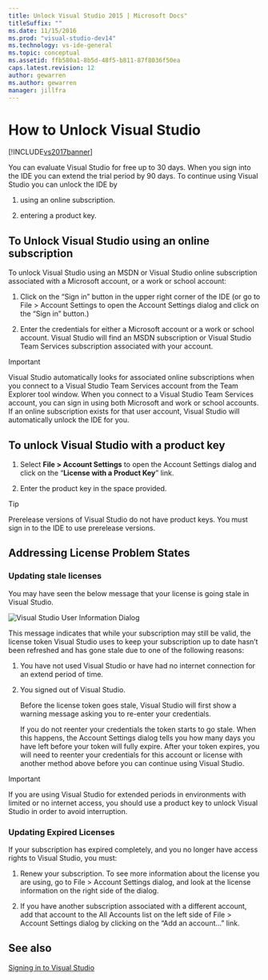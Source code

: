 ```yaml
---
title: Unlock Visual Studio 2015 | Microsoft Docs"
titleSuffix: ""
ms.date: 11/15/2016
ms.prod: "visual-studio-dev14"
ms.technology: vs-ide-general
ms.topic: conceptual
ms.assetid: ffb580a1-8b5d-48f5-b811-87f8036f50ea
caps.latest.revision: 12
author: gewarren
ms.author: gewarren
manager: jillfra
---
```

# How to Unlock Visual Studio
[!INCLUDE[vs2017banner](../includes/vs2017banner.md)]

You can evaluate Visual Studio for free up to 30 days. When you sign into the IDE you can extend the trial period by 90 days. To continue using Visual Studio you can unlock the IDE by

1. using an online subscription.

2. entering a product key.

## To Unlock Visual Studio using an online subscription
 To unlock Visual Studio using an MSDN or Visual Studio online subscription associated with a Microsoft account, or a work or school account:

1. Click on the “Sign in” button in the upper right corner of the IDE (or go to File > Account Settings to open the Account Settings dialog and click on the “Sign in” button.)

2. Enter the credentials for either a Microsoft account or a work or school account. Visual Studio will find an MSDN subscription or Visual Studio Team Services subscription associated with your account.

> [!IMPORTANT]
> Visual Studio automatically looks for associated online subscriptions when you connect to a Visual Studio Team Services account from the Team Explorer tool window. When you connect to a Visual Studio Team Services account, you can sign in using both Microsoft and work or school accounts. If an online subscription exists for that user account, Visual Studio will automatically unlock the IDE for you.

## To unlock Visual Studio with a product key

1. Select **File > Account Settings** to open the Account Settings dialog and click on the “**License with a Product Key**” link.

2. Enter the product key in the space provided.

> [!TIP]
> Prerelease versions of Visual Studio do not have product keys. You must sign in to the IDE to use prerelease versions.

## Addressing License Problem States

### Updating stale licenses
 You may have seen the below message that your license is going stale in Visual Studio.

 ![Visual Studio User Information Dialog](../ide/media/vs2013-userinfo.png "VS2013_UserInfo")

 This message indicates that while your subscription may still be valid, the license token Visual Studio uses to keep your subscription up to date hasn’t been refreshed and has gone stale due to one of the following reasons:

1. You have not used Visual Studio or have had no internet connection for an extend period of time.

2. You signed out of Visual Studio.

   Before the license token goes stale, Visual Studio will first show a warning message asking you to re-enter your credentials.

   If you do not reenter your credentials the token starts to go stale. When this happens, the Account Settings dialog tells you how many days you have left before your token will fully expire. After your token expires, you will need to reenter your credentials for this account or license with another method above before you can continue using Visual Studio.

> [!IMPORTANT]
> If you are using Visual Studio for extended periods in environments with limited or no internet access, you should use a product key to unlock Visual Studio in order to avoid interruption.

### Updating Expired Licenses
 If your subscription has expired completely, and you no longer have access rights to Visual Studio, you must:

1. Renew your subscription. To see more information about the license you are using, go to File > Account Settings dialog, and look at the license information on the right side of the dialog.

2. If you have another subscription associated with a different account, add that account to the All Accounts list on the left side of File > Account Settings dialog by clicking on the “Add an account…” link.

## See also
 [Signing in to Visual Studio](../ide/signing-in-to-visual-studio.md)
